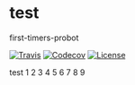 # test

first-timers-probot

[![Travis](https://img.shields.io/travis/jojoee/bahttext.svg)](https://travis-ci.org/jojoee/bahttext)
[![Codecov](https://img.shields.io/codecov/c/github/jojoee/bahttext.svg)](https://codecov.io/github/jojoee/bahttext)
[![License](https://img.shields.io/npm/l/bahttext.svg)](http://opensource.org/licenses/MIT)

test
1
2
3
4
5
6
7
8
9
